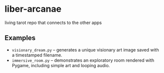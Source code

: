 # liber-arcanae
living tarot repo that connects to the other apps

## Examples

- `visionary_dream.py` – generates a unique visionary art image saved with a timestamped filename.
- `immersive_room.py` – demonstrates an exploratory room rendered with Pygame, including simple art and looping audio.
